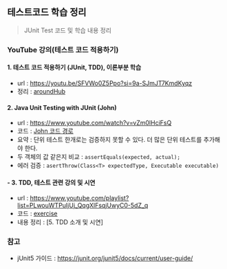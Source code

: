 ## 테스트코드 학습 정리
> JUnit Test 코드 및 학습 내용 정리
### YouTube 강의(테스트 코드 적용하기) 
#### 1. 테스트 코드 적용하기 (JUnit, TDD), 이론부분 학습 
  - url : https://youtu.be/SFVWo0Z5Ppo?si=9a-SJmJT7KmdKyqz
  - 정리 : [aroundHub](study/1/aroundHub.md)
#### 2. Java Unit Testing with JUnit (John)
  - url : https://www.youtube.com/watch?v=vZm0lHciFsQ
  - 코드 : [John 코드 경로](./src/test/java/study/TDD/John)
  - 요약 : 단위 테스트 한개로는 검증하지 못할 수 있다. 더 많은 단위 테스트를 추가해야 한다. 
  - 두 객체의 값 같은지 비교 : `assertEquals(expected, actual);`
  - 에러 검증 : `asertThrow(Class<T> expectedType, Executable executable)`
#### - 3. TDD, 테스트 관련 강의 및 시연
  - url : https://www.youtube.com/playlist?list=PLwouWTPuIjUj_QqgXlFsqjUwyC0-5dZ_q
  - 코드 : [exercise](./src/test/java/study/TDD/exercise/PasswordMeterTest.java)
  - 내용 정리 : [5. TDD 소개 및 시연] 
### 참고
- jUnit5 가이드 : https://junit.org/junit5/docs/current/user-guide/

